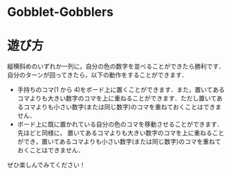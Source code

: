 # Gobblet-Gobblers

# 遊び方
縦横斜めのいずれか一列に，自分の色の数字を並べることができたら勝利です．
自分のターンが回ってきたら，以下の動作をすることができます．

- 手持ちのコマ(1 から 4)をボード上に置くことができます．また，置いてあるコマよりも大きい数字のコマを上に重ねることができます．ただし置いてあるコマよりも小さい数字(または同じ数字)のコマを重ねておくことはできません．
- ボード上に既に置かれている自分の色のコマを移動させることができます．先ほどと同様に， 置いてあるコマよりも大きい数字のコマを上に重ねることができ，置いてあるコマよりも小さい数字(または同じ数字)のコマを重ねておくことはできません．

ぜひ楽しんでみてください！
